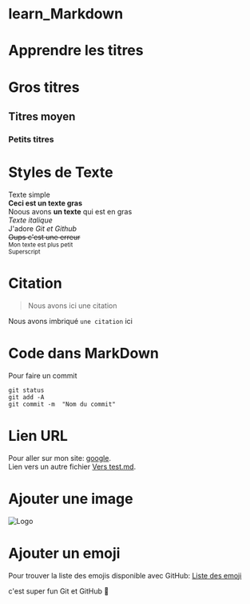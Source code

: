 # learn_Markdown

# Apprendre les titres
# Gros titres
## Titres moyen
### Petits titres

# Styles de Texte
Texte simple  
**Ceci est un texte gras**  
Noous avons __un texte__ qui est en gras  
*Texte italique*  
J'adore *Git et Github*  
~~Oups c'est une erreur~~  
<sub>Mon texte est plus petit</sub>  
<sup>Superscript</sup>  

# Citation
> Nous avons ici une citation  

Nous avons imbriqué `une citation` ici

# Code dans MarkDown

Pour faire un commit   
```
git status  
git add -A  
git commit -m  "Nom du commit"  
```


# Lien URL

Pour aller sur mon site: [google](https://google.com).   
Lien vers un autre fichier [Vers test.md](test.md).   

# Ajouter une image

![Logo](https://www.google.fr/images/branding/googlelogo/1x/googlelogo_color_272x92dp.png)  

# Ajouter un emoji

Pour trouver la liste des emojis disponible avec GitHub: [Liste des emoji](https://github.com/ikatyang/emoji-cheat-sheet/blob/master/README.md)  

c'est super fun Git et GitHub :rofl:  